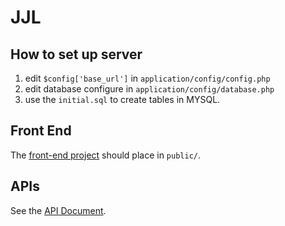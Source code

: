 # JJL

## How to set up server

1. edit `$config['base_url']` in `application/config/config.php`
2. edit database configure in `application/config/database.php`
3. use the `initial.sql` to create tables in MYSQL.

## Front End

The [front-end project](http://kuangwk.github.io/neighbour/) should place in `public/`.

## APIs
See the [API Document](https://github.com/bossonchan/jjl/blob/master/api.md).
